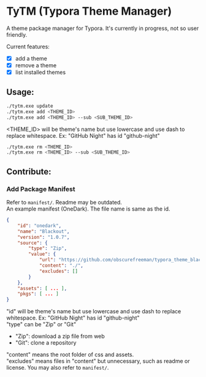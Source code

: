 # TyTM (Typora Theme Manager)

A theme package manager for Typora. It's currently in progress, not so user friendly.

Current features:
- [x] add a theme
- [x] remove a theme
- [x] list installed themes

## Usage:
```bash
./tytm.exe update
./tytm.exe add <THEME_ID>
./tytm.exe add <THEME_ID> --sub <SUB_THEME_ID>
```
<THEME_ID> will be theme's name but use lowercase and use dash to replace whitespace. Ex: "GitHub Night" has id "github-night"
```bash
./tytm.exe rm <THEME_ID>
./tytm.exe rm <THEME_ID> --sub <SUB_THEME_ID>
```

## Contribute: 

### Add Package Manifest
Refer to `manifest/`. Readme may be outdated.  
An example manifest (OneDark). The file name is same as the id.
```json
{
    "id": "onedark",
    "name": "Blackout",
    "version": "1.0.7",
    "source": {
        "type": "Zip",
        "value": {
            "url": "https://github.com/obscurefreeman/typora_theme_blackout/releases/download/V1.0.7/blackout_theme.zip",
            "content": "./",
            "excludes": []
        }
    },
    "assets": [ ... ],
    "pkgs": [ ... ]
}
```
"id" will be theme's name but use lowercase and use dash to replace whitespace. Ex: "GitHub Night" has id "github-night"  
"type" can be "Zip" or "Git"
- "Zip": download a zip file from web
- "Git": clone a repository

"content" means the root folder of css and assets.  
"excludes" means files in "content" but unnecessary, such as readme or license. You may also refer to `manifest/`.
